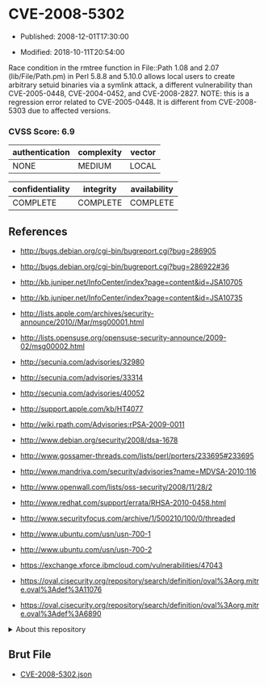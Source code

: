 # CVE-2008-5302

- Published: 2008-12-01T17:30:00

- Modified: 2018-10-11T20:54:00

Race condition in the rmtree function in File::Path 1.08 and 2.07 (lib/File/Path.pm) in Perl 5.8.8 and 5.10.0 allows local users to create arbitrary setuid binaries via a symlink attack, a different vulnerability than CVE-2005-0448, CVE-2004-0452, and CVE-2008-2827. NOTE: this is a regression error related to CVE-2005-0448.  It is different from CVE-2008-5303 due to affected versions.

### CVSS Score: **6.9**

| authentication | complexity | vector |
| --- | --- | --- |
| NONE | MEDIUM | LOCAL |

| confidentiality | integrity | availability |
| --- | --- | --- |
| COMPLETE | COMPLETE | COMPLETE |

## References

* http://bugs.debian.org/cgi-bin/bugreport.cgi?bug=286905

* http://bugs.debian.org/cgi-bin/bugreport.cgi?bug=286922#36

* http://kb.juniper.net/InfoCenter/index?page=content&id=JSA10705

* http://kb.juniper.net/InfoCenter/index?page=content&id=JSA10735

* http://lists.apple.com/archives/security-announce/2010//Mar/msg00001.html

* http://lists.opensuse.org/opensuse-security-announce/2009-02/msg00002.html

* http://secunia.com/advisories/32980

* http://secunia.com/advisories/33314

* http://secunia.com/advisories/40052

* http://support.apple.com/kb/HT4077

* http://wiki.rpath.com/Advisories:rPSA-2009-0011

* http://www.debian.org/security/2008/dsa-1678

* http://www.gossamer-threads.com/lists/perl/porters/233695#233695

* http://www.mandriva.com/security/advisories?name=MDVSA-2010:116

* http://www.openwall.com/lists/oss-security/2008/11/28/2

* http://www.redhat.com/support/errata/RHSA-2010-0458.html

* http://www.securityfocus.com/archive/1/500210/100/0/threaded

* http://www.ubuntu.com/usn/usn-700-1

* http://www.ubuntu.com/usn/usn-700-2

* https://exchange.xforce.ibmcloud.com/vulnerabilities/47043

* https://oval.cisecurity.org/repository/search/definition/oval%3Aorg.mitre.oval%3Adef%3A11076

* https://oval.cisecurity.org/repository/search/definition/oval%3Aorg.mitre.oval%3Adef%3A6890

<details>
<summary>About this repository</summary> 

  This repository is part of the project [Live Hack CVE](https://github.com/Live-Hack-CVE). Main website can be found [www.live-hack.org](https://www.live-hack.org) 
  
  Made by [Sn0wAlice](https://github.com/Sn0wAlice) for the people that care about security and need to have a feed of the latest CVEs. Hope you enjoy it, don't forget to star the repo and follow me on [Twitter](https://twitter.com/Sn0wAlice) and [Github](https://github.com/Sn0wAlice). And that is my [personnal website](https://www.alice-snow.me/)

  - [Home Page](https://github.com/Live-Hack-CVE)
  - [Framework](https://github.com/Live-Hack-CVE/cve-framework)
  - [CVE database](https://github.com/Live-Hack-CVE/full_database)
  - [Changelog](https://github.com/Live-Hack-CVE/Changelog)
</details>

## Brut File

* [CVE-2008-5302.json](https://raw.githubusercontent.com/Live-Hack-CVE/full_database/main/cves/2008/CVE-2008-5302.json)

